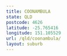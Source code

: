 ```yaml
---
title: COONAMBULA
state: QLD
postcode: 4626
latitude: -25.765416
longitude: 151.105529
url: /qld/coonambula/
layout: suburb
---
```

